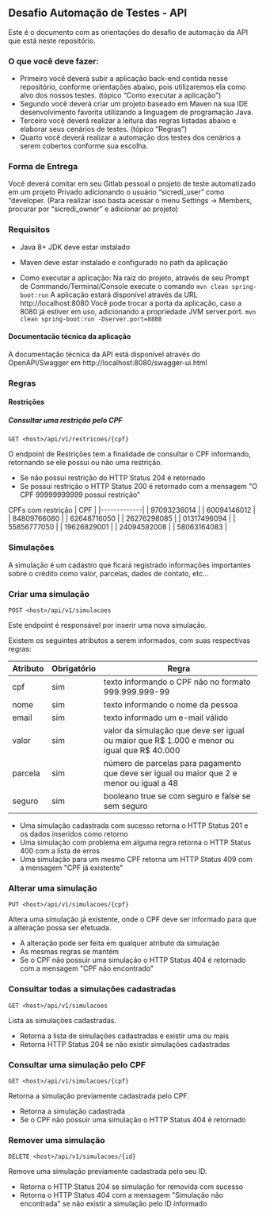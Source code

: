 ## Desafio Automação de Testes - API
Este é o documento com as orientações do desafio de automação da API que
está neste repositório.

### O que você deve fazer:
- Primeiro você deverá subir a aplicação back-end contida nesse repositório, conforme
orientações abaixo, pois utilizaremos ela como alvo dos nossos testes. (tópico “Como executar a aplicação”)
- Segundo você deverá criar um projeto baseado em Maven na sua IDE desenvolvimento favorita utilizando a linguagem de programação Java.
- Terceiro você deverá realizar a leitura das regras listadas abaixo e elaborar seus cenários de testes. (tópico “Regras”)
- Quarto você deverá realizar a automação dos testes dos cenários a serem cobertos conforme sua escolha.

### Forma de Entrega
Você deverá comitar em seu Gitlab pessoal o projeto de teste automatizado em um projeto Privado adicionando o usuário “sicredi_user” como “developer. (Para realizar isso basta acessar o menu Settings -> Members, procurar por “sicredi_owner” e adicionar ao projeto)

### Requisitos
- Java 8+ JDK deve estar instalado
- Maven deve estar instalado e configurado no path da aplicação

- Como executar a aplicação:
Na raiz do projeto, através de seu Prompt de Commando/Terminal/Console execute o
comando
`mvn clean spring-boot:run`
A aplicação estará disponível através da URL http://localhost:8080
Você pode trocar a porta da aplicação, caso a 8080 já estiver em uso, adicionando a
propriedade JVM server.port.
`mvn clean spring-boot:run -Dserver.port=8888`

#### Documentacão técnica da aplicação
A documentação técnica da API está disponível através do OpenAPI/Swagger em
http://localhost:8080/swagger-ui.html

### Regras
#### Restrições

##### Consultar uma restrição pelo CPF
`GET <host>/api/v1/restricoes/{cpf}`

O endpoint de Restrições tem a finalidade de consultar o CPF informando, retornando se ele possui ou não uma restrição.

- Se não possui restrição do HTTP Status 204 é retornado
- Se possui restrição o HTTP Status 200 é retornado com a mensagem "O CPF 99999999999 possui restrição"

CPFs com restrição
| CPF         |
|-------------|
| 97093236014 |
| 60094146012 |
| 84809766080 |
| 62648716050 |
| 26276298085 |
| 01317496094 |
| 55856777050 |
| 19626829001 |
| 24094592008 |
| 58063164083 |

### Simulações
A simulação é um cadastro que ficará registrado informações importantes sobre o crédito como valor, parcelas, dados de contato, etc...

### Criar uma simulação

`POST <host>/api/v1/simulacoes`

Este endpoint é responsável por inserir uma nova simulação.

Existem os seguintes atributos a serem informados, com suas respectivas regras:

| Atributo | Obrigatório | Regra |
|----------|-----------------|----|
| cpf | sim | texto informando o CPF não no formato 999.999.999-99 |
| nome | sim | texto informando o nome da pessoa |
| email | sim | texto informado um e-mail válido |
| valor | sim | valor da simulação que deve ser igual ou maior que R$ 1.000 e menor ou igual que R$ 40.000 |
| parcela | sim | número de parcelas para pagamento que deve ser igual ou maior que 2 e menor ou igual a 48 |
| seguro | sim | booleano true se com seguro e false se sem seguro |

- Uma simulação cadastrada com sucesso retorna o HTTP Status 201 e os dados inseridos como retorno
- Uma simulação com problema em alguma regra retorna o HTTP Status 400 com a lista de erros
- Uma simulação para um mesmo CPF retorna um HTTP Status 409 com a mensagem "CPF já existente"

### Alterar uma simulação
`PUT <host>/api/v1/simulacoes/{cpf}`

Altera uma simulação já existente, onde o CPF deve ser informado para que a alteração possa ser efetuada.

- A alteração pode ser feita em qualquer atributo da simulação
- As mesmas regras se mantém
- Se o CPF não possuir uma simulação o HTTP Status 404 é retornado com a
mensagem "CPF não encontrado"

### Consultar todas a simulações cadastradas

`GET <host>/api/v1/simulacoes`

Lista as simulações cadastradas.

- Retorna a lista de simulações cadastradas e existir uma ou mais
- Retorna HTTP Status 204 se não existir simulações cadastradas

### Consultar uma simulação pelo CPF

`GET <host>/api/v1/simulacoes/{cpf}`

Retorna a simulação previamente cadastrada pelo CPF.

- Retorna a simulação cadastrada
- Se o CPF não possuir uma simulação o HTTP Status 404 é retornado

### Remover uma simulação

`DELETE <host>/api/v1/simulacoes/{id}`

Remove uma simulação previamente cadastrada pelo seu ID.

- Retorna o HTTP Status 204 se simulação for removida com sucesso
- Retorna o HTTP Status 404 com a mensagem "Simulação não encontrada" se não existir a simulação pelo ID informado